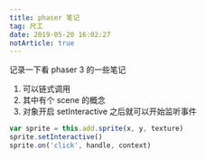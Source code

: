 ```yaml
---
title: phaser 笔记
tag: 尺工
date: 2019-05-20 16:02:27
notArticle: true
---
```


记录一下看 phaser 3 的一些笔记

1. 可以链式调用
2. 其中有个 scene 的概念
3. 对象开启 setInteractive 之后就可以开始监听事件

```js
var sprite = this.add.sprite(x, y, texture)
sprite.setInteractive()
sprite.on('click', handle, context)
```
